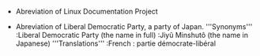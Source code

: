 * Abreviation of Linux Documentation Project

* Abreviation of Liberal Democratic Party, a party of Japan.
'''Synonyms'''
:Liberal Democratic Party (the name in full)
:Jiyû Minshutô (the name in Japanese)
'''Translations'''
:French : partie démocrate-libéral